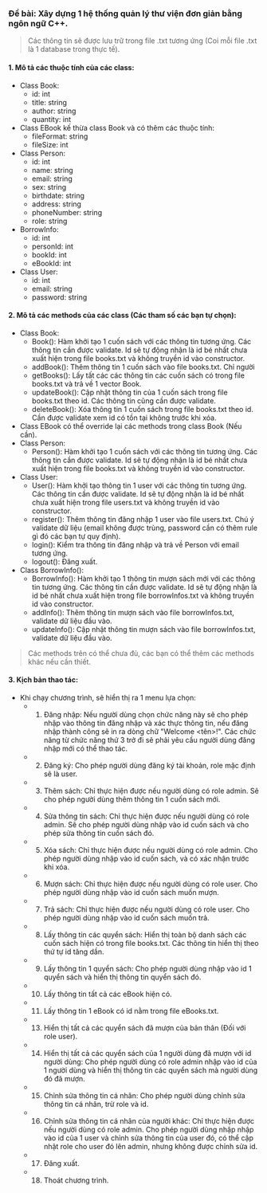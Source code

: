 ### Đề bài: Xây dựng 1 hệ thống quản lý thư viện đơn giản bằng ngôn ngữ C++.
> Các thông tin sẽ được lưu trữ trong file .txt tương ứng (Coi mỗi file .txt là 1 database trong thực tế).
#### 1. Mô tả các thuộc tính của các class:
- Class Book:
	- id: int
	- title: string
	- author: string
	- quantity: int
- Class EBook kế thừa class Book và có thêm các thuộc tính:
	- fileFormat: string
	- fileSize: int
- Class Person:
	- id: int
	- name: string
	- email: string
	- sex: string
	- birthdate: string
	- address: string
	- phoneNumber: string
	- role: string
- BorrowInfo:
	- id: int
	- personId: int
	- bookId: int
	- eBookId: int
- Class User:
	- id: int
	- email: string
	- password: string
#### 2. Mô tả các methods của các class (Các tham số các bạn tự chọn):
- Class Book:
	- Book(): Hàm khởi tạo 1 cuốn sách với các thông tin tương ứng. Các thông tin cần được validate. Id sẽ tự động nhận là id bé nhất chưa xuất hiện trong file books.txt và không truyền id vào constructor.
	- addBook(): Thêm thông tin 1 cuốn sách vào file books.txt. Chỉ người
	- getBooks(): Lấy tất các các thông tin các cuốn sách có trong file books.txt và trả về 1 vector Book.
	- updateBook(): Cập nhật thông tin của 1 cuốn sách trong file books.txt theo id. Các thông tin cũng cần được validate.
	- deleteBook(): Xóa thông tin 1 cuốn sách trong file books.txt theo id. Cần được validate xem id có tồn tại không trước khi xóa.
- Class EBook có thể override lại các methods trong class Book (Nếu cần).
- Class Person:
	- Person():  Hàm khởi tạo 1 cuốn sách với các thông tin tương ứng. Các thông tin cần được validate. Id sẽ tự động nhận là id bé nhất chưa xuất hiện trong file books.txt và không truyền id vào constructor.
- Class User:
	- User(): Hàm khởi tạo thông tin 1 user với các thông tin tương ứng. Các thông tin cần được validate. Id sẽ tự động nhận là id bé nhất chưa xuất hiện trong file users.txt và không truyền id vào constructor.
	- register(): Thêm thông tin đăng nhập 1 user vào file users.txt. Chú ý validate dữ liệu (email không được trùng, password cần có thêm rule gì đó các bạn tự quy định).
	- login(): Kiểm tra thông tin đăng nhập và trả về Person với email tương ứng.
	- logout(): Đăng xuất.
- Class BorrowInfo():
	- BorrowInfo(): Hàm khởi tạo 1 thông tin mượn sách mới với các thông tin tương ứng. Các thông tin cần được validate. Id sẽ tự động nhận là id bé nhất chưa xuất hiện trong file borrowInfos.txt và không truyền id vào constructor.
	- addInfo(): Thêm thông tin mượn sách vào file borrowInfos.txt, validate dữ liệu đầu vào.
	- updateInfo(): Cập nhật thông tin mượn sách vào file borrowInfos.txt, validate dữ liệu đầu vào.

> Các methods trên có thể chưa đủ, các bạn có thể thêm các methods khác nếu cần thiết.

#### 3. Kịch bản thao tác:
- Khi chạy chương trình, sẽ hiển thị ra 1 menu lựa chọn:
	- 1. Đăng nhập: Nếu người dùng chọn chức năng này sẽ cho phép nhập vào thông tin đăng nhập và xác thực thông tin, nếu đăng nhập thành công sẽ in ra dòng chữ "Welcome <tên>!". Các chức năng từ chức năng thứ 3 trở đi sẽ phải yêu cầu người dùng đăng nhập mới có thể thao tác.
	- 2. Đăng ký: Cho phép người dùng đăng ký tài khoản, role mặc định sẽ là user.
	- 3. Thêm sách: Chỉ thực hiện được nếu người dùng có role admin. Sẽ cho phép người dùng thêm thông tin 1 cuốn sách mới.
	- 4. Sửa thông tin sách: Chỉ thực hiện được nếu người dùng có role admin. Sẽ cho phép người dùng nhập vào id cuốn sách và cho phép sửa thông tin cuốn sách đó.
	- 5. Xóa sách: Chỉ thực hiện được nếu người dùng có role admin. Cho phép người dùng nhập vào id cuốn sách, và có xác nhận trước khi xóa.
	- 6. Mượn sách: Chỉ thực hiện được nếu người dùng có role user. Cho phép người dùng nhập vào id cuốn sách muốn mượn.
	- 7. Trả sách: Chỉ thực hiện được nếu người dùng có role user. Cho phép người dùng nhập vào id cuốn sách muốn trả.
	- 8. Lấy thông tin các quyển sách: Hiển thị toàn bộ danh sách các cuốn sách hiện có trong file books.txt. Các thông tin hiển thị theo thứ tự id tăng dần.
	- 9. Lấy thông tin 1 quyển sách: Cho phép người dùng nhập vào id 1 quyển sách và hiển thị thông tin quyển sách đó.
	- 10. Lấy thông tin tất cả các eBook hiện có.
	- 11. Lấy thông tin 1 eBook có id nằm trong file eBooks.txt.
	- 13. Hiển thị tất cả các quyển sách đã mượn của bản thân (Đối với role user).
	- 14. Hiển thị tất cả các quyển sách của 1 người dùng đã mượn với id người dùng: Cho phép người dùng có role admin nhập vào id của 1 người dùng và hiển thị thông tin các quyển sách mà người dùng đó đã mượn.
	- 15. Chỉnh sửa thông tin cá nhân: Cho phép người dùng chỉnh sửa thông tin cá nhân, trừ role và id.
	- 16. Chỉnh sửa thông tin cá nhân của người khác: Chỉ thực hiện được nếu người dùng có role admin. Cho phép người dùng nhập nhập vào id của 1 user và chỉnh sửa thông tin của user đó, có thể cập nhật role cho user đó lên admin, nhưng không được chỉnh sửa id.
	- 17. Đăng xuất.
	- 18. Thoát chương trình.
